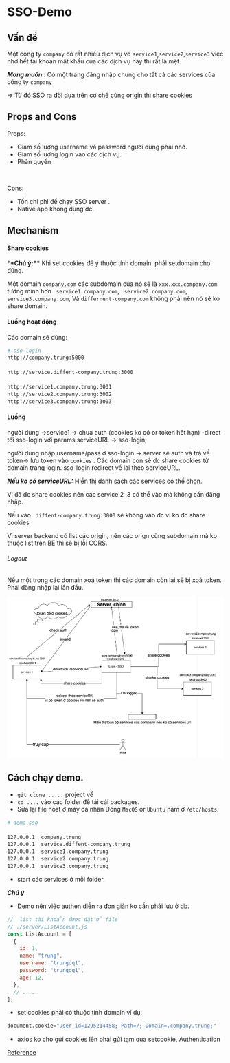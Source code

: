 # SSO-Demo

## Vấn đề

Một công ty `company` có rất nhiều dịch vụ vd `service1`,`service2`,`service3`
việc nhớ hết tài khoản mật khẩu của các dịch vụ này thì rất là mệt. <br/>

**_Mong muốn_** : Có một trang đăng nhập chung cho tất cả các services của công ty `company` <br/>

=> Từ đó SSO ra đời dựa trên cơ chế cùng origin thì share cookies <br/>

## Props and Cons

Props:

- Giảm số lượng username và password người dùng phải nhớ.
- Giảm số lượng login vào các dịch vụ.
- Phân quyền

<br/>

Cons: 
<br/>

* Tốn chi phi để chạy SSO server .
* Native app không dùng đc.

## Mechanism

#### Share cookies

\***\*Chú ý:\*\*** Khi set cookies để ý thuộc tính domain. phải setdomain cho đúng.

Một domain `company.com` các subdomain của nó sẽ là `xxx.xxx.company.com` tường minh hơn
` service1.company.com`,
` service2.company.com`,
` service3.company.com`,
Và `differnent-company.com` không phải nên nó sẽ ko share domain.

#### Luồng hoạt động

Các domain sẽ dùng: <br/>

```bash
# sso-login
http://company.trung:5000

http://service.diffent-company.trung:3000

http://service1.company.trung:3001
http://service2.company.trung:3002
http://service3.company.trung:3003

```

#### Luồng

người dùng ->service1 -> chưa auth (cookies ko có or token hết hạn) -direct tới sso-login với params serviceURL -> sso-login; </br>

người dùng nhập username/pass ở sso-login -> server sẽ auth và trả về token-> lưu token vào `cookies` . Các domain con sẽ dc share cookies từ domain trang login.
sso-login redirect về lại theo serviceURL. <br/>

**_Nếu ko có serviceURL:_** Hiển thị danh sách các servíces có thể chọn. </br>

Vi đã đc share cookies nên các service 2 ,3 có thể vào mà không cần đăng nhập.

Nếu vào ` diffent-company.trung:3000` sẽ không vào đc vì ko đc share cookies </br>

Vì server backend có list các origin, nên các orign cùng subdomain mà ko thuộc list trên BE thì sẽ bị lỗi CORS. <br/>

###### Logout

Nếu một trong các domain xoá token thì các domain còn lại sẽ bị xoá token. Phải đăng nhập lại lần đầu. <br />

<img src="./sodo.png">

## Cách chạy demo.

- `git clone .....` project về
- `cd ....` vào các folder để tải cái packages.
- Sửa lại file host ở máy cá nhân
  Dòng `MacOS` or `Ubuntu` nằm ở `/etc/hosts`. <br/>

```bash
# demo sso

127.0.0.1  company.trung
127.0.0.1  service.diffent-company.trung
127.0.0.1  service1.company.trung
127.0.0.1  service2.company.trung
127.0.0.1  service3.company.trung

```

- start các services ở mỗi folder.

**_Chú ý_**

- Demo nên việc authen diễn ra đơn giản ko cần phải lưu ở db. <br>

```js
//  list tài khoản được đặt ở file
// ./server/ListAccount.js
const ListAccount = [
  {
    id: 1,
    name: "trung",
    username: "trungdq1",
    password: "trungdq1",
    age: 12,
  },
  // .....
];
```

- set cookies phải có thuộc tính domain ví dụ:

```bash
document.cookie="user_id=1295214458; Path=/; Domain=.company.trung;"
```

- axios ko cho gửi cookies lên phải gửi tạm qua setcookie, Authentication

<a href="https://codeburst.io/building-a-simple-single-sign-on-sso-server-and-solution-from-scratch-in-node-js-ea6ee5fdf340">Reference </a>
